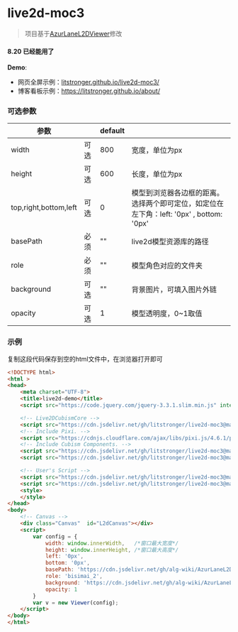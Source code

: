 # live2d-moc3
> 项目基于[AzurLaneL2DViewer](https://github.com/alg-wiki/AzurLaneL2DViewer)修改

#### 8.20 已经能用了

**Demo**: 

- 网页全屏示例：[litstronger.github.io/live2d-moc3/](https://litstronger.github.io/live2d-moc3/)
- 博客看板示例：<https://litstronger.github.io/about/>

### 可选参数

| 参数                  |      | default |                                                              |
| --------------------- | ---- | ------- | ------------------------------------------------------------ |
| width                 | 可选 | 800     | 宽度，单位为px                                               |
| height                | 可选 | 600     | 长度，单位为px                                               |
| top,right,bottom,left | 可选 | 0       | 模型到浏览器各边框的距离。选择两个即可定位，如定位在左下角：left: '0px' , bottom: '0px' |
| basePath              | 必须 | ""      | live2d模型资源库的路径                                       |
| role                  | 必须 | ""      | 模型角色对应的文件夹                                         |
| background            | 可选 | ""      | 背景图片，可填入图片外链                                     |
| opacity               | 可选 | 1       | 模型透明度，0~1取值                                          |

### 示例

复制这段代码保存到空的html文件中，在浏览器打开即可

```html
<!DOCTYPE html>
<html >
<head>
    <meta charset="UTF-8">
    <title>live2d-demo</title>
    <script src="https://code.jquery.com/jquery-3.3.1.slim.min.js" integrity="sha384-q8i/X+965DzO0rT7abK41JStQIAqVgRVzpbzo5smXKp4YfRvH+8abtTE1Pi6jizo" crossorigin="anonymous"></script>

    <!-- Live2DCubismCore -->
    <script src="https://cdn.jsdelivr.net/gh/litstronger/live2d-moc3@master/js/frame/live2dcubismcore.min.js"></script>
    <!-- Include Pixi. -->
    <script src="https://cdnjs.cloudflare.com/ajax/libs/pixi.js/4.6.1/pixi.min.js"></script>
    <!-- Include Cubism Components. -->
    <script src="https://cdn.jsdelivr.net/gh/litstronger/live2d-moc3@master/js/live2dcubismframework.js"></script>
    <script src="https://cdn.jsdelivr.net/gh/litstronger/live2d-moc3@master/js/live2dcubismpixi.js"></script>

    <!-- User's Script -->
    <script src="https://cdn.jsdelivr.net/gh/litstronger/live2d-moc3@master/js/l2d.js"></script>
    <script src="https://cdn.jsdelivr.net/gh/litstronger/live2d-moc3@master/js/main.js"></script>
    <style>
    </style>
</head>
<body>
    <!-- Canvas -->
    <div class="Canvas"  id="L2dCanvas"></div>
    <script>
        var config = {
            width: window.innerWidth,	/*窗口最大宽度*/
            height: window.innerHeight, /*窗口最大高度*/
            left: '0px',
            bottom: '0px',
            basePath: 'https://cdn.jsdelivr.net/gh/alg-wiki/AzurLaneL2DViewer@gh-pages/assets',
            role: 'bisimai_2',
            background: 'https://cdn.jsdelivr.net/gh/alg-wiki/AzurLaneL2DViewer@gh-pages/assets/bg/bg_church_jp.png',
            opacity: 1
        }
        var v = new Viewer(config);
    </script>
</body>
</html>
```

